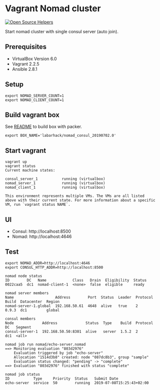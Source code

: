 # Vagrant Nomad cluster
[![Open Source Helpers](https://www.codetriage.com/labarhack/vagrant-nomad-consul/badges/users.svg)](https://www.codetriage.com/labarhack/vagrant-nomad-consul)

Start nomad cluster with single consul server (auto join).

## Prerequisites

* VirtualBox Version 6.0
* Vagrant 2.2.5
* Ansible 2.8.1

## Setup

```
export NOMAD_SERVER_COUNT=1
export NOMAD_CLIENT_COUNT=1
```
## Build vagrant box

See [README](packer/README.md) to build box with packer.
```
export BOX_NAME='labarhack/nomad_consul_20190702.0'
```

## Start vagrant

```
vagrant up
vagrant status
Current machine states:

consul_server_1           running (virtualbox)
nomad_server_1            running (virtualbox)
nomad_client_1            running (virtualbox)

This environment represents multiple VMs. The VMs are all listed
above with their current state. For more information about a specific
VM, run `vagrant status NAME`.
```

## UI

* Consul: http://localhost:8500
* Nomad: http://localhost:4646

## Test

``` 
export NOMAD_ADDR=http://localhost:4646
export CONSUL_HTTP_ADDR=http://localhost:8500

nomad node status
ID        DC   Name            Class   Drain  Eligibility  Status
0022caa5  dc1  nomad-client-1  <none>  false  eligible     ready

nomad server members
Name                   Address        Port  Status  Leader  Protocol  Build  Datacenter  Region
nomad-server-1.global  192.168.50.61  4648  alive   true    2         0.9.3  dc1         global

consul members
Node             Address             Status  Type    Build  Protocol  DC   Segment
consul-server-1  192.168.50.50:8301  alive   server  1.5.2  2         dc1  <all>

nomad job run nomad/echo-server.nomad
==> Monitoring evaluation "803d2976"
    Evaluation triggered by job "echo-server"
    Allocation "1514d3b8" created: node "087dc8b3", group "sample"
    Evaluation status changed: "pending" -> "complete"
==> Evaluation "803d2976" finished with status "complete"

nomad job status
ID           Type     Priority  Status   Submit Date
echo-server  service  50        running  2019-07-08T15:25:43+02:00
```
